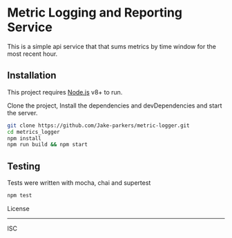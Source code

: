 # Metric Logging and Reporting Service

This is a simple api service that that sums metrics by time window for the most recent hour.

## Installation

This project requires [Node.js](https://nodejs.org/) v8+ to run.

Clone the project, Install the dependencies and devDependencies and start the server.

```sh
git clone https://github.com/Jake-parkers/metric-logger.git
cd metrics_logger
npm install
npm run build && npm start
```

## Testing

Tests were written with mocha, chai and supertest

```sh
npm test
```

License

----

ISC
